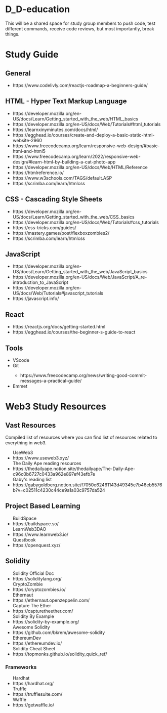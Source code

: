# D_D-education
This will be a shared space for study group members to push code, test different commands, receive code reviews, but most importantly, break things. 

# Study Guide

## General
<ul>
    <li>https://www.codelivly.com/reactjs-roadmap-a-beginners-guide/</li>
</ul>

## HTML - Hyper Text Markup Language
<ul>
    <li>https://developer.mozilla.org/en-US/docs/Learn/Getting_started_with_the_web/HTML_basics</li>
    <li>https://developer.mozilla.org/en-US/docs/Web/Tutorials#html_tutorials</li>
    <li>https://learnxinyminutes.com/docs/html/</li>
    <li>https://egghead.io/courses/create-and-deploy-a-basic-static-html-website-2960</li>
    <li>https://www.freecodecamp.org/learn/responsive-web-design/#basic-html-and-html5</li>
    <li>https://www.freecodecamp.org/learn/2022/responsive-web-design/#learn-html-by-building-a-cat-photo-app</li>
    <li>https://developer.mozilla.org/en-US/docs/Web/HTML/Reference</li>
    <li>https://htmlreference.io/</li>
    <li>https://www.w3schools.com/TAGS/default.ASP</li>
    <li>https://scrimba.com/learn/htmlcss</li>
</ul>

## CSS - Cascading Style Sheets
<ul>
	<li>https://developer.mozilla.org/en-US/docs/Learn/Getting_started_with_the_web/CSS_basics</li>
	<li>https://developer.mozilla.org/en-US/docs/Web/Tutorials#css_tutorials</li>
	<li>https://css-tricks.com/guides/</li>
	<li>https://mastery.games/post/flexboxzombies2/</li>
	<li>https://scrimba.com/learn/htmlcss</li>
</ul>

## JavaScript
<ul>
    <li>https://developer.mozilla.org/en-US/docs/Learn/Getting_started_with_the_web/JavaScript_basics</li>
    <li>https://developer.mozilla.org/en-US/docs/Web/JavaScript/A_re-introduction_to_JavaScript</li>
    <li>https://developer.mozilla.org/en-US/docs/Web/Tutorials#javascript_tutorials</li>
    <li>https://javascript.info/</li>
</ul>

## React
<ul>
    <li>https://reactjs.org/docs/getting-started.html</li>
    <li>https://egghead.io/courses/the-beginner-s-guide-to-react</li>
</ul>

## Tools
<ul>
    <li>VScode</li>
    <li>Git</li>
        <ul>
            <li>https://www.freecodecamp.org/news/writing-good-commit-messages-a-practical-guide/</li>
        </ul>
    <li>Emmet</li>
</ul>

# Web3 Study Resources

## Vast Resources

Compiled list of resources where you can find list of resources related to everything in web3.

<ul>
	UseWeb3 <li>https://www.useweb3.xyz/</li>
	The Daily Ape reading resources <li>https://thedailyape.notion.site/thedailyape/The-Daily-Ape-c96c0b6727c0433a962e897ef43efb7e</li>
	Gaby's reading list <li>https://gabygoldberg.notion.site/f7050e62461143d49345e7b46eb5576b?v=c02511c4230c44ce9a1a03c9757da524</li>
</ul>

## Project Based Learning
<ul>
	BuildSpace <li>https://buildspace.so/</li>
	LearnWeb3DAO <li>https://www.learnweb3.io/</li>
	Questbook <li>https://openquest.xyz/</li>
</ul>


## Solidity

<ul>
	Solidity Official Doc <li>https://soliditylang.org/</li>
	CryptoZombie<li>https://cryptozombies.io/</li>
	Ethernaut <li>https://ethernaut.openzeppelin.com/</li>
	Capture The Ether <li>https://capturetheether.com/</li>
	Solidity By Example <li>https://solidity-by-example.org/</li>
	Awesome Solidity <li>https://github.com/bkrem/awesome-solidity</li>
	EthereumDev <li>https://ethereumdev.io/</li>
	Solidity Cheat Sheet <li>https://topmonks.github.io/solidity_quick_ref/</li>
</ul>

### Frameworks
<ul>
	Hardhat <li>https://hardhat.org/</li>
	Truffle <li>https://trufflesuite.com/</li>
	Waffle <li>https://getwaffle.io/</li>
</ul>
